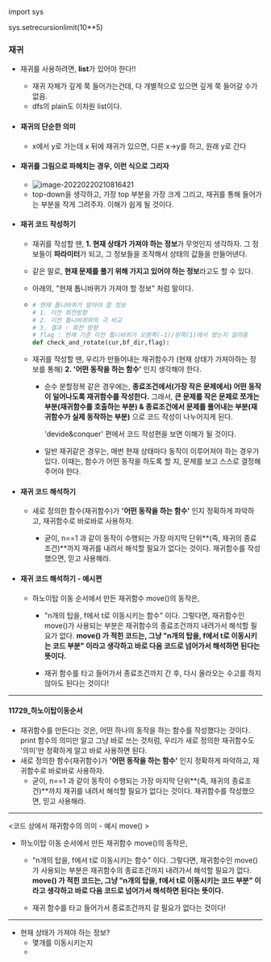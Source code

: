 import sys

sys.setrecursionlimit(10**5)



### 재귀

- 재귀를 사용하려면, **list**가 있어야 한다!!

  - 재귀 자체가 깊게 쭉 들어가는건데, 다 개별적으로 있으면 깊게 쭉 들어갈 수가 없음.
  - dfs의 plain도 이차원 list이다.



- #### 재귀의 단순한 의미

  - x에서 y로 가는데 x 뒤에 재귀가 있으면, 다른 x->y를 하고, 원래 y로 간다

  

- #### 재귀를 그림으로 파헤치는 경우, 이런 식으로 그리자

  - ![image-20220220210816421](C:\Users\4545a\AppData\Roaming\Typora\typora-user-images\image-20220220210816421.png)
  - top-down을 생각하고, 가장 top 부분을 가장 크게 그리고, 재귀를 통해 들어가는 부분을 작게 그려주자. 이해가 쉽게 될 것이다.



- #### 재귀 코드 작성하기

  - 재귀를 작성할 땐, **1. 현재 상태가 가져야 하는 정보**가 무엇인지 생각하자. 그 정보들이 **파라미터**가 되고, 그 정보들을 조작해서 상태의 값들을 만들어낸다.
  - 같은 말로, **현재 문제를 풀기 위해 가지고 있어야 하는 정보**라고도 할 수 있다.

  

  - 아래의, "현재 톱니바퀴가 가져야 할 정보" 처럼 말이다.

  - ```python
    # 현재 톱니바퀴가 알아야 할 정보
    # 1. 이전 회전방향
    # 2. 이전 톱니바퀴와의 극 비교
    # 3. 결과 : 회전 방향
    # flag : 현재 기준 이전 톱니바퀴가 오른쪽(-1)/왼쪽(1)에서 왔는지 알려줌
    def check_and_rotate(cur,bf_dir,flag):
    ```
    
    
    
  - 재귀를 작성할 땐, 우리가 만들어내는 재귀함수가 (현재 상태가 가져아하는 정보를 통해)  **2. '어떤 동작을 하는 함수'** 인지 생각해야 한다.

    - 순수 분할정복 같은 경우에는, **종료조건에서(가장 작은 문제에서) 어떤 동작이 일어나도록 재귀함수를 작성한다.** 그래서, **큰 문제를 작은 문제로 쪼개는 부분(재귀함수를 호출하는 부분) & 종료조건에서 문제를 풀어내는 부분(재귀함수가 실제 동작하는 부분)** 으로 코드 작성이 나누어지게 된다.

      'devide&conquer' 편에서 코드 작성편을 보면 이해가 될 것이다.

    - 일반 재귀같은 경우는, 매번 현재 상태마다 동작이 이루어져야 하는 경우가 있다. 이때는, 함수가 어떤 동작을 하도록 할 지, 문제를 보고 스스로 결정해주어야 한다.

    

- #### 재귀 코드 해석하기

  - 새로 정의한 함수(재귀함수)가 **'어떤 동작을 하는 함수'** 인지 정확하게 파악하고, 재귀함수로 바로바로 사용하자. 

    - 굳이, n==1 과 같이 동작이 수행되는 가장 마지막 단위**(즉, 재귀의 종료조건)**까지 재귀를 내려서 해석할 필요가 없다는 것이다. 재귀함수를 작성했으면, 믿고 사용해라.

    

- #### 재귀 코드 해석하기 - 예시편

  - 하노이탑 이동 순서에서 만든 재귀함수 move()의 동작은,

    - "n개의 탑을, f에서 t로 이동시키는 함수" 이다. 그렇다면, 재귀함수인 move()가 사용되는 부분은 재귀함수의 종료조건까지 내려가서 해석할 필요가 없다. **move() 가 적힌 코드는, 그냥 "n개의 탑을, f에서 t로 이동시키는 코드 부분" 이라고 생각하고 바로 다음 코드로 넘어가서 해석하면 된다는 뜻이다.**

    - 재귀 함수를 타고 들어가서 종료조건까지 간 후, 다시 올라오는 수고를 하지 않아도 된다는 것이다!



---

#### 11729_하노이탑이동순서

- 재귀함수를 만든다는 것은, 어떤 하나의 동작을 하는 함수를 작성했다는 것이다. print 함수의 의미만 알고 그냥 바로 쓰는 것처럼, 우리가 새로 정의한 재귀함수도 '의미'만 정확하게 알고 바로 사용하면 된다.
- 새로 정의한 함수(재귀함수)가 **'어떤 동작을 하는 함수'** 인지 정확하게 파악하고, 재귀함수로 바로바로 사용하자. 
  - 굳이, n==1 과 같이 동작이 수행되는 가장 마지막 단위**(즉, 재귀의 종료조건)**까지 재귀를 내려서 해석할 필요가 없다는 것이다. 재귀함수를 작성했으면, 믿고 사용해라.


---

<코드 상에서 재귀함수의 의미 - 예시 move() >

- 하노이탑 이동 순서에서 만든 재귀함수 move()의 동작은,

  - "n개의 탑을, f에서 t로 이동시키는 함수" 이다. 그렇다면, 재귀함수인 move()가 사용되는 부분은 재귀함수의 종료조건까지 내려가서 해석할 필요가 없다. **move() 가 적힌 코드는, 그냥 "n개의 탑을, f에서 t로 이동시키는 코드 부분" 이라고 생각하고 바로 다음 코드로 넘어가서 해석하면 된다는 뜻이다.**

  - 재귀 함수를 타고 들어가서 종료조건까지 갈 필요가 없다는 것이다!

---



- 현재 상태가 가져야 하는 정보?
  - 몇개를 이동시키는지
  - 
